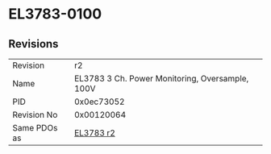 # EL3783-0100

## Revisions
<table>
<tr>
<td>Revision</td>
<td>r2</td>
</tr>
<tr>
<td>Name</td>
<td>EL3783 3 Ch. Power Monitoring, Oversample, 100V</td>
</tr>
<tr>
<td>PID</td>
<td>0x0ec73052</td>
</tr>
<tr>
<td>Revision No</td>
<td>0x00120064</td>
</tr>
<tr>
<td>Same PDOs as</td>
<td><a href="EL3783.md">EL3783 r2</a></td>
</tr>
</table>
